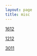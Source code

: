 ```yaml
---
layout: page
title: misc
---
```

[1612](https://drive.google.com/open?id=1jZ78RYElvM9go5_9lYqh5aRchPnJlvtb)

[1212](https://drive.google.com/open?id=1G69crCooxcMi6BOT4xTGcJ7A08m57Gmb)

[3011](https://drive.google.com/open?id=1m_mFMrU0ew54O8XBlZRiNzqU1BZTByUf)
